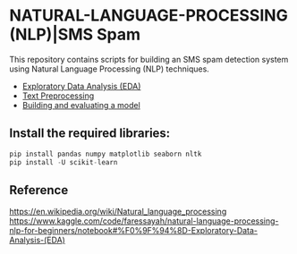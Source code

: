 # NATURAL-LANGUAGE-PROCESSING (NLP)|SMS Spam

This repository contains scripts for building an SMS spam detection system using Natural Language Processing (NLP) techniques.
- [Exploratory Data Analysis (EDA)](./EDA.md)
- [Text Preprocessing](./TextPreprocessing.md)
- [Building and evaluating a model](./BuildNEvaluate.md)
## Install the required libraries:
```Python
pip install pandas numpy matplotlib seaborn nltk 
pip install -U scikit-learn
```
## Reference
https://en.wikipedia.org/wiki/Natural_language_processing
https://www.kaggle.com/code/faressayah/natural-language-processing-nlp-for-beginners/notebook#%F0%9F%94%8D-Exploratory-Data-Analysis-(EDA)
